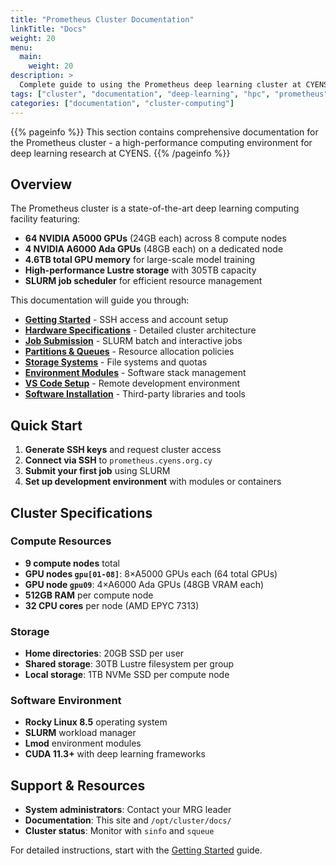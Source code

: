 ```yaml
---
title: "Prometheus Cluster Documentation"
linkTitle: "Docs"
weight: 20
menu:
  main:
    weight: 20
description: >
  Complete guide to using the Prometheus deep learning cluster at CYENS
tags: ["cluster", "documentation", "deep-learning", "hpc", "prometheus", "gpu-computing"]
categories: ["documentation", "cluster-computing"]
---
```


{{% pageinfo %}}
This section contains comprehensive documentation for the Prometheus cluster - a high-performance computing environment for deep learning research at CYENS.
{{% /pageinfo %}}

## Overview

The Prometheus cluster is a state-of-the-art deep learning computing facility featuring:

- **64 NVIDIA A5000 GPUs** (24GB each) across 8 compute nodes
- **4 NVIDIA A6000 Ada GPUs** (48GB each) on a dedicated node
- **4.6TB total GPU memory** for large-scale model training
- **High-performance Lustre storage** with 305TB capacity
- **SLURM job scheduler** for efficient resource management

This documentation will guide you through:

- **[Getting Started](getting-started/)** - SSH access and account setup
- **[Hardware Specifications](hardware/)** - Detailed cluster architecture
- **[Job Submission](job-submission/)** - SLURM batch and interactive jobs
- **[Partitions & Queues](partitions/)** - Resource allocation policies
- **[Storage Systems](storage/)** - File systems and quotas
- **[Environment Modules](modules/)** - Software stack management
- **[VS Code Setup](vscode/)** - Remote development environment
- **[Software Installation](software/)** - Third-party libraries and tools

## Quick Start

1. **Generate SSH keys** and request cluster access
2. **Connect via SSH** to `prometheus.cyens.org.cy`
3. **Submit your first job** using SLURM
4. **Set up development environment** with modules or containers

## Cluster Specifications

### Compute Resources
- **9 compute nodes** total
- **GPU nodes `gpu[01-08]`**: 8×A5000 GPUs each (64 total GPUs)
- **GPU node `gpu09`**: 4×A6000 Ada GPUs (48GB VRAM each)
- **512GB RAM** per compute node
- **32 CPU cores** per node (AMD EPYC 7313)

### Storage
- **Home directories**: 20GB SSD per user
- **Shared storage**: 30TB Lustre filesystem per group
- **Local storage**: 1TB NVMe SSD per compute node

### Software Environment
- **Rocky Linux 8.5** operating system
- **SLURM** workload manager
- **Lmod** environment modules
- **CUDA 11.3+** with deep learning frameworks

## Support & Resources

- **System administrators**: Contact your MRG leader
- **Documentation**: This site and `/opt/cluster/docs/`
- **Cluster status**: Monitor with `sinfo` and `squeue`

For detailed instructions, start with the [Getting Started](getting-started/) guide.